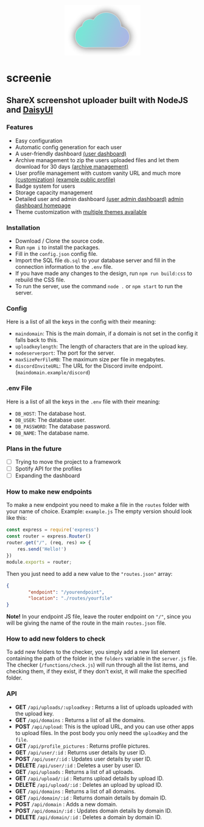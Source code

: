<p align="center">
    <img src="/preview/logo.png" width="200"/>
</p>

# screenie
## ShareX screenshot uploader built with NodeJS and [DaisyUI](https://v5.daisyui.com/)

### Features
- Easy configuration
- Automatic config generation for each user
- A user-friendly dashboard [(user dashboard)](/preview/userdashboard.png)
- Archive management to zip the users uploaded files and let them download for 30 days [(archive management)](/preview/archivemanagement.png)
- User profile management with custom vanity URL and much more [(customization)](/preview/profilecustomization.png) [(example public profile)](/preview/publicprofile.png)
- Badge system for users
- Storage capacity management
- Detailed user and admin dashboard [(user admin dashboard)](/preview/usermanagement.png) [admin dashboard homepage](/preview/admindashboard.png)
- Theme customization with [multiple themes available](https://v5.daisyui.com/docs/themes/)

### Installation
- Download / Clone the source code.
- Run `npm i` to install the packages.
- Fill in the `config.json` config file.
- Import the SQL file `db.sql`  to your database server and fill in the connection information to the `.env` file.
- If you have made any changes to the design, run `npm run build:css` to rebuild the CSS file.
- To run the server, use the command `node .` or `npm start` to run the server.

### Config
Here is a list of all the keys in the config with their meaning:

- `maindomain`: This is the main domain, if a domain is not set in the config it falls back to this.
- `uploadkeylength`: The length of characters that are in the upload key.
- `nodeserverport`: The port for the server.
- `maxSizePerFileMB`: The maximum size per file in megabytes.
- `discordInviteURL`: The URL for the Discord invite endpoint. (`maindomain.example/discord`)

### .env File
Here is a list of all the keys in the `.env` file with their meaning:

- `DB_HOST`: The database host.
- `DB_USER`: The database user.
- `DB_PASSWORD`: The database password.
- `DB_NAME`: The database name.

### Plans in the future
- [ ] Trying to move the project to a framework
- [ ] Spotify API for the profiles
- [ ] Expanding the dashboard

### How to make new endpoints
To make a new endpoint you need to make a file in the `routes` folder with your name of choice. Example: `example.js`
The empty version should look like this:
```js
const express = require('express')
const router = express.Router()
router.get("/", (req, res) => {
    res.send('Hello!')
})
module.exports = router;
```

Then you just need to add a new value to the `"routes.json"` array:
```json
{
        "endpoint": "/yourendpoint",
        "location": "./routes/yourfile"
}
```

**Note!**
In your endpoint JS file, leave the router endpoint on `"/"`, since you will be giving the name of the route in the main `routes.json` file.


### How to add new folders to check
To add new folders to the checker, you simply add a new list element containing the path of the folder in the `folders` variable in the `server.js` file. The checker (`/functions/check.js`) will run through all the list items, and checking them, if they exist, if they don't exist, it will make the specified folder.

### API
- **GET** `/api/uploads/:uploadkey` : Returns a list of uploads uploaded with the upload key.
- **GET** `/api/domains` : Returns a list of all the domains.
- **POST** `/api/upload`: This is the upload URL, and you can use other apps to upload files. In the post body you only need the `uploadKey` and the `file`.
- **GET** `/api/profile_pictures` : Returns profile pictures.
- **GET** `/api/user/:id` : Returns user details by user ID.
- **POST** `/api/user/:id` : Updates user details by user ID.
- **DELETE** `/api/user/:id` : Deletes a user by user ID.
- **GET** `/api/uploads` : Returns a list of all uploads.
- **GET** `/api/upload/:id` : Returns upload details by upload ID.
- **DELETE** `/api/upload/:id` : Deletes an upload by upload ID.
- **GET** `/api/domains` : Returns a list of all domains.
- **GET** `/api/domain/:id` : Returns domain details by domain ID.
- **POST** `/api/domain` : Adds a new domain.
- **POST** `/api/domain/:id` : Updates domain details by domain ID.
- **DELETE** `/api/domain/:id` : Deletes a domain by domain ID.